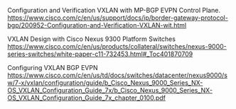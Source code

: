 
Configuration and Verification VXLAN with MP-BGP EVPN Control Plane.
https://www.cisco.com/c/en/us/support/docs/ip/border-gateway-protocol-bgp/200952-Configuration-and-Verification-VXLAN-wit.html


VXLAN Design with Cisco Nexus 9300 Platform Switches
https://www.cisco.com/c/en/us/products/collateral/switches/nexus-9000-series-switches/white-paper-c11-732453.html#_Toc401870709

Configuring VXLAN BGP EVPN
https://www.cisco.com/c/en/us/td/docs/switches/datacenter/nexus9000/sw/7-x/vxlan/configuration/guide/b_Cisco_Nexus_9000_Series_NX-OS_VXLAN_Configuration_Guide_7x/b_Cisco_Nexus_9000_Series_NX-OS_VXLAN_Configuration_Guide_7x_chapter_0100.pdf

